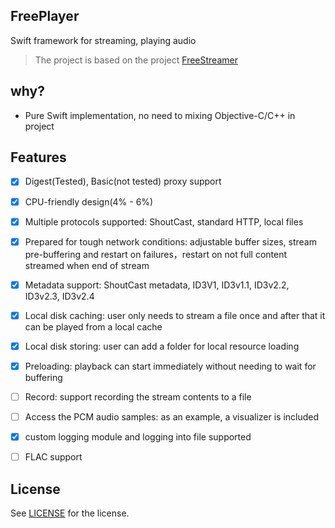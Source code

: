 FreePlayer
---
Swift framework for streaming, playing audio
>The project is based on the project [FreeStreamer](https://github.com/muhku/FreeStreamer)

why?
---
- Pure Swift implementation, no need to mixing Objective-C/C++ in project

Features
---
- [x] Digest(Tested), Basic(not tested) proxy support

- [x] CPU-friendly design(4% - 6%)

- [x] Multiple protocols supported: ShoutCast, standard HTTP, local files

- [x] Prepared for tough network conditions: adjustable buffer sizes, stream pre-buffering and restart on failures，restart on not full content streamed when end of stream

- [x] Metadata support: ShoutCast metadata, ID3V1, ID3v1.1, ID3v2.2, ID3v2.3, ID3v2.4

- [x] Local disk caching: user only needs to stream a file once and after that it can be played from a local cache

- [x] Local disk storing: user can add a folder for local resource loading

- [x] Preloading: playback can start immediately without needing to wait for buffering

- [ ] Record: support recording the stream contents to a file

- [ ] Access the PCM audio samples: as an example, a visualizer is included

- [x] custom logging module and logging into file supported

- [ ] FLAC support

License
---
See [LICENSE](https://github.com/CodeEagle/FreePlayer/blob/master/LICENSE) for the license.
